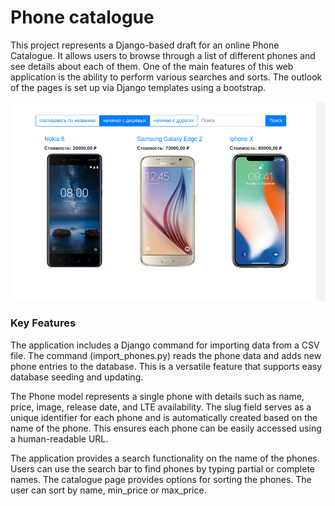 # Phone catalogue

This project represents a Django-based draft for an online Phone Catalogue. It allows users to browse through a list of different phones and see details about each of them. One of the main features of this web application is the ability to perform various searches and sorts. The outlook of the pages is set up via Django templates using a bootstrap.

![Screenshot](./screenshot.png)

### Key Features
The application includes a Django command for importing data from a CSV file. The command (import_phones.py) reads the phone data and adds new phone entries to the database. This is a versatile feature that supports easy database seeding and updating.

The Phone model represents a single phone with details such as name, price, image, release date, and LTE availability. The slug field serves as a unique identifier for each phone and is automatically created based on the name of the phone. This ensures each phone can be easily accessed using a human-readable URL.

The application provides a search functionality on the name of the phones. Users can use the search bar to find phones by typing partial or complete names.
The catalogue page provides options for sorting the phones. The user can sort by name, min_price or max_price.

